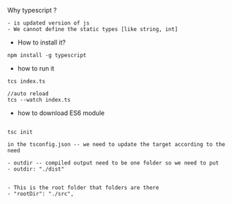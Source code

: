 
Why typescript ?
```
- is updated version of js
- We cannot define the static types [like string, int]
```
- How to install it?
```
npm install -g typescript 
```
- how to run it
```
tcs index.ts

//auto reload
tcs --watch index.ts
```
- how to download ES6 module
```

tsc init

in the tsconfig.json -- we need to update the target according to the need

- outdir -- compiled output need to be one folder so we need to put
- outdir: "./dist"


- This is the root folder that folders are there
- "rootDir": "./src",

```